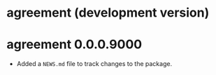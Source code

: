 # agreement (development version)

# agreement 0.0.0.9000

* Added a `NEWS.md` file to track changes to the package.
